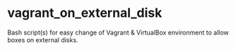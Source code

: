 # vagrant_on_external_disk
Bash script(s) for easy change of Vagrant &amp; VirtualBox environment to allow boxes on external disks.
